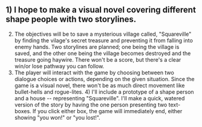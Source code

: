 
## 1) I hope to make a visual novel covering different shape people with two storylines. 
   2) The objectives will be to save a mysterious village called, "Squareville" by finding the vilage's secret treasure and preventing it from falling into enemy hands. Two storylines are planned; one being the village is saved, and the other one being the village becomes destroyed and the treasure going haywire. There won't be a score, but there's a clear win/or lose pathway you can follow. 
   3) The player will interact with the game by choosing between two dialogue choices or actions, depending on the given situation. Since the game is a visual novel, there won't be as much direct movement like bullet-hells and rogue-lites.    4) I'll include a prototype of a shape person and a house -- representing "Squareville". I'll make a quick, watered version of the story by having the one person presenting two text-boxes. If you click either box, the game will immediately end, either showing "you won!" or "you lost!". 
